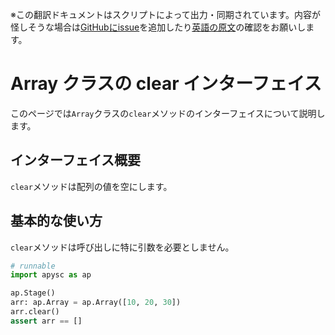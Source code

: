 <span class="inconspicuous-txt">※この翻訳ドキュメントはスクリプトによって出力・同期されています。内容が怪しそうな場合は<a href="https://github.com/simon-ritchie/apysc/issues" target="_blank">GitHubにissue</a>を追加したり[英語の原文](https://simon-ritchie.github.io/apysc/en/array_clear.html)の確認をお願いします。</span>

# Array クラスの clear インターフェイス

このページでは`Array`クラスの`clear`メソッドのインターフェイスについて説明します。

## インターフェイス概要

`clear`メソッドは配列の値を空にします。

## 基本的な使い方

`clear`メソッドは呼び出しに特に引数を必要としません。

```py
# runnable
import apysc as ap

ap.Stage()
arr: ap.Array = ap.Array([10, 20, 30])
arr.clear()
assert arr == []
```